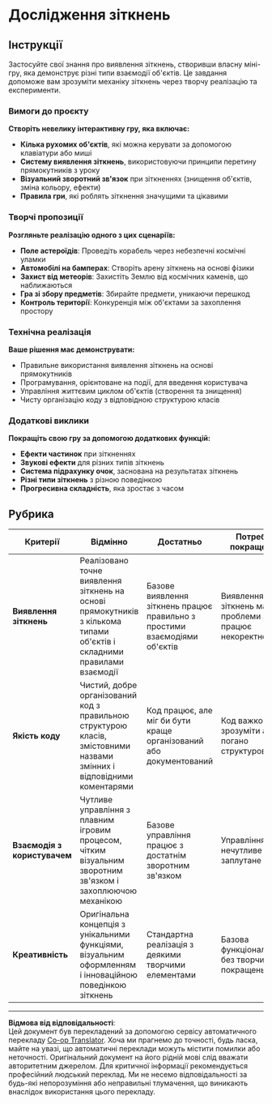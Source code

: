 <!--
CO_OP_TRANSLATOR_METADATA:
{
  "original_hash": "124efddbb65166cddb38075ad6dae324",
  "translation_date": "2025-10-24T15:58:29+00:00",
  "source_file": "6-space-game/4-collision-detection/assignment.md",
  "language_code": "uk"
}
-->
# Дослідження зіткнень

## Інструкції

Застосуйте свої знання про виявлення зіткнень, створивши власну міні-гру, яка демонструє різні типи взаємодії об'єктів. Це завдання допоможе вам зрозуміти механіку зіткнень через творчу реалізацію та експерименти.

### Вимоги до проєкту

**Створіть невелику інтерактивну гру, яка включає:**
- **Кілька рухомих об'єктів**, які можна керувати за допомогою клавіатури або миші
- **Систему виявлення зіткнень**, використовуючи принципи перетину прямокутників з уроку
- **Візуальний зворотний зв'язок** при зіткненнях (знищення об'єктів, зміна кольору, ефекти)
- **Правила гри**, які роблять зіткнення значущими та цікавими

### Творчі пропозиції

**Розгляньте реалізацію одного з цих сценаріїв:**
- **Поле астероїдів**: Проведіть корабель через небезпечні космічні уламки
- **Автомобілі на бамперах**: Створіть арену зіткнень на основі фізики
- **Захист від метеорів**: Захистіть Землю від космічних каменів, що наближаються
- **Гра зі збору предметів**: Збирайте предмети, уникаючи перешкод
- **Контроль території**: Конкуренція між об'єктами за захоплення простору

### Технічна реалізація

**Ваше рішення має демонструвати:**
- Правильне використання виявлення зіткнень на основі прямокутників
- Програмування, орієнтоване на події, для введення користувача
- Управління життєвим циклом об'єктів (створення та знищення)
- Чисту організацію коду з відповідною структурою класів

### Додаткові виклики

**Покращіть свою гру за допомогою додаткових функцій:**
- **Ефекти частинок** при зіткненнях
- **Звукові ефекти** для різних типів зіткнень
- **Система підрахунку очок**, заснована на результатах зіткнень
- **Різні типи зіткнень** з різною поведінкою
- **Прогресивна складність**, яка зростає з часом

## Рубрика

| Критерії | Відмінно | Достатньо | Потребує покращення |
|----------|----------|-----------|---------------------|
| **Виявлення зіткнень** | Реалізовано точне виявлення зіткнень на основі прямокутників з кількома типами об'єктів і складними правилами взаємодії | Базове виявлення зіткнень працює правильно з простими взаємодіями об'єктів | Виявлення зіткнень має проблеми або працює некоректно |
| **Якість коду** | Чистий, добре організований код з правильною структурою класів, змістовними назвами змінних і відповідними коментарями | Код працює, але міг би бути краще організований або документований | Код важко зрозуміти або погано структурований |
| **Взаємодія з користувачем** | Чутливе управління з плавним ігровим процесом, чітким візуальним зворотним зв'язком і захоплюючою механікою | Базове управління працює з достатнім зворотним зв'язком | Управління нечутливе або заплутане |
| **Креативність** | Оригінальна концепція з унікальними функціями, візуальним оформленням і інноваційною поведінкою зіткнень | Стандартна реалізація з деякими творчими елементами | Базова функціональність без творчих покращень |

---

**Відмова від відповідальності**:  
Цей документ був перекладений за допомогою сервісу автоматичного перекладу [Co-op Translator](https://github.com/Azure/co-op-translator). Хоча ми прагнемо до точності, будь ласка, майте на увазі, що автоматичні переклади можуть містити помилки або неточності. Оригінальний документ на його рідній мові слід вважати авторитетним джерелом. Для критичної інформації рекомендується професійний людський переклад. Ми не несемо відповідальності за будь-які непорозуміння або неправильні тлумачення, що виникають внаслідок використання цього перекладу.